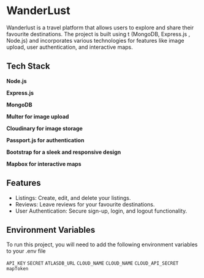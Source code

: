 
# WanderLust

Wanderlust is a travel platform that allows users to explore and share their favourite destinations. The project is built using t (MongoDB, Express.js , Node.js) and incorporates various technologies for features like image upload, user authentication, and interactive maps.


## Tech Stack

**Node.js**

**Express.js**

**MongoDB**

**Multer for image upload**

**Cloudinary for image storage**

**Passport.js for authentication**

**Bootstrap for a sleek and responsive design**

**Mapbox for interactive maps**

## Features

- Listings: Create, edit, and delete your listings.
- Reviews: Leave reviews for your favourite destinations.
- User Authentication: Secure sign-up, login, and logout functionality.


## Environment Variables

To run this project, you will need to add the following environment variables to your .env file

`API_KEY`
`SECRET`
`ATLASDB_URL`
`CLOUD_NAME`
`CLOUD_NAME`
`CLOUD_API_SECRET`
`mapToken`


